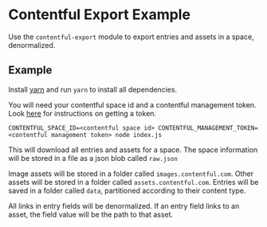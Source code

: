 # Contentful Export Example

Use the `contentful-export` module to export entries and assets in a space, denormalized.

## Example
Install [yarn](https://yarnpkg.com/en/docs/install) and run `yarn` to install all dependencies.

You will need your contentful space id and a contentful management token. Look [here](https://www.contentful.com/developers/docs/references/authentication/) for instructions on getting a token.
```
CONTENTFUL_SPACE_ID=<contentful space id> CONTENTFUL_MANAGEMENT_TOKEN=<contentful management token> node index.js
```

This will download all entries and assets for a space. The space information will be stored in a file as a json blob called `raw.json`

Image assets will be stored in a folder called `images.contentful.com`.
Other assets will be stored in a folder called `assets.contentful.com`.
Entries will be saved in a folder called `data`, partitioned according to their content type.

All links in entry fields will be denormalized. If an entry field links to an asset, the field value will be the path to that asset.